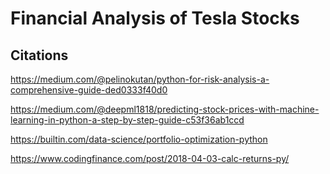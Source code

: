 # Financial Analysis of Tesla Stocks

















## Citations 
https://medium.com/@pelinokutan/python-for-risk-analysis-a-comprehensive-guide-ded0333f40d0

https://medium.com/@deepml1818/predicting-stock-prices-with-machine-learning-in-python-a-step-by-step-guide-c53f36ab1ccd

https://builtin.com/data-science/portfolio-optimization-python

https://www.codingfinance.com/post/2018-04-03-calc-returns-py/

